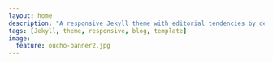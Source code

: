 ```yaml
---
layout: home
description: "A responsive Jekyll theme with editorial tendencies by designer Michael Rose."
tags: [Jekyll, theme, responsive, blog, template]
image:
  feature: oucho-banner2.jpg
---
```

